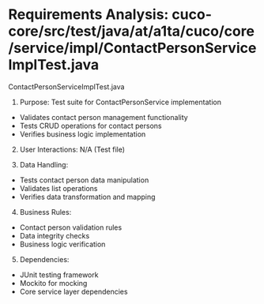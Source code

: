 # Requirements Analysis: cuco-core/src/test/java/at/a1ta/cuco/core/service/impl/ContactPersonServiceImplTest.java

ContactPersonServiceImplTest.java
1. Purpose: Test suite for ContactPersonService implementation
- Validates contact person management functionality
- Tests CRUD operations for contact persons
- Verifies business logic implementation

2. User Interactions: N/A (Test file)

3. Data Handling:
- Tests contact person data manipulation
- Validates list operations
- Verifies data transformation and mapping

4. Business Rules:
- Contact person validation rules
- Data integrity checks
- Business logic verification

5. Dependencies:
- JUnit testing framework
- Mockito for mocking
- Core service layer dependencies